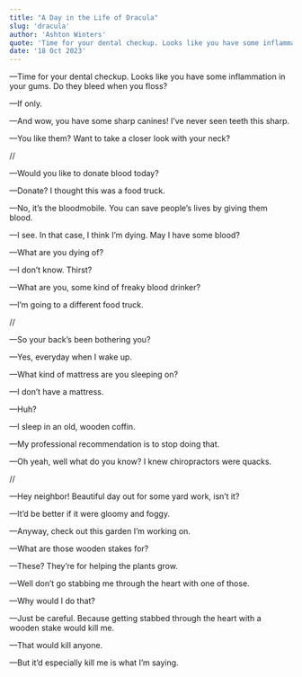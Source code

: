```yaml
---
title: "A Day in the Life of Dracula"
slug: 'dracula'
author: 'Ashton Winters'
quote: 'Time for your dental checkup. Looks like you have some inflammation in your gums. Do they bleed when you floss? If only.'
date: '18 Oct 2023'
---
```


—Time for your dental checkup. Looks like you have some inflammation in your gums. Do they bleed when you floss?

—If only.

—And wow, you have some sharp canines! I’ve never seen teeth this sharp.

—You like them? Want to take a closer look with your neck?

//

—Would you like to donate blood today?

—Donate? I thought this was a food truck.

—No, it’s the bloodmobile. You can save people’s lives by giving them blood.

—I see. In that case, I think I’m dying. May I have some blood?

—What are you dying of?

—I don’t know. Thirst?

—What are you, some kind of freaky blood drinker?

—I’m going to a different food truck.

//

—So your back’s been bothering you?

—Yes, everyday when I wake up.

—What kind of mattress are you sleeping on?

—I don’t have a mattress.

—Huh?

—I sleep in an old, wooden coffin.

—My professional recommendation is to stop doing that.

—Oh yeah, well what do you know? I knew chiropractors were quacks.

//

—Hey neighbor! Beautiful day out for some yard work, isn’t it?

—It’d be better if it were gloomy and foggy.

—Anyway, check out this garden I’m working on.

—What are those wooden stakes for?

—These? They’re for helping the plants grow.

—Well don’t go stabbing me through the heart with one of those.

—Why would I do that?

—Just be careful. Because getting stabbed through the heart with a wooden stake would kill me.

—That would kill anyone.

—But it’d especially kill me is what I’m saying.